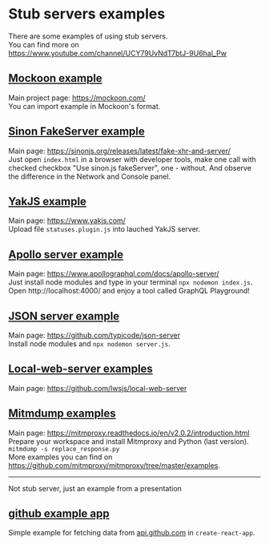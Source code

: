 # Stub servers examples

There are some examples of using stub servers.  
You can find more on https://www.youtube.com/channel/UCY79UvNdT7btJ-9U6hal_Pw


## [Mockoon example](https://github.com/Feyweyter/stub-servers/tree/master/Mockoon)  
Main project page: https://mockoon.com/  
You can import example in Mockoon's format.


## [Sinon FakeServer example](https://github.com/Feyweyter/stub-servers/tree/master/Sinon%20FakeServer)
Main page: https://sinonjs.org/releases/latest/fake-xhr-and-server/   
Just open ```index.html``` in a browser with developer tools, make one call with checked checkbox "Use sinon.js fakeServer", one - without.
And observe the difference in the Network and Console panel.


## [YakJS example](https://github.com/Feyweyter/stub-servers/tree/master/YakJS)  
Main page: https://www.yakjs.com/  
Upload file ```statuses.plugin.js``` into lauched YakJS server.


## [Apollo server example](https://github.com/Feyweyter/stub-servers/tree/master/graphql-apollo-server)
Main page: https://www.apollographql.com/docs/apollo-server/  
Just install node modules and type in your terminal ```npx nodemon index.js```. Open http://localhost:4000/ and enjoy a tool called GraphQL Playground!


## [JSON server example](https://github.com/Feyweyter/stub-servers/tree/master/json-server)
Main page: https://github.com/typicode/json-server  
Install node modules and ```npx nodemon server.js```.

## [Local-web-server examples](https://github.com/Feyweyter/stub-servers/tree/master/local-web-server)
Main page: https://github.com/lwsjs/local-web-server

## [Mitmdump examples](https://github.com/Feyweyter/stub-servers/tree/master/mitmdump-examples)
Main page: https://mitmproxy.readthedocs.io/en/v2.0.2/introduction.html  
Prepare your workspace and install Mitmproxy and Python (last version).  
```mitmdump -s replace_response.py```  
More examples you can find on https://github.com/mitmproxy/mitmproxy/tree/master/examples.  


___


Not stub server, just an example from a presentation  
## [github example app](https://github.com/Feyweyter/stub-servers/tree/master/github-app)  
Simple example for fetching data from [api.github.com](api.github.com) in ```create-react-app```.
